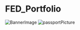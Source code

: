 # FED_Portfolio
![BannerImage](https://github.com/reshma507/FED_Portfolio/assets/109652273/e3d411e5-eb5a-4bc9-98b5-f760bc2b027a)
![passportPicture](https://github.com/reshma507/FED_Portfolio/assets/109652273/05d94854-93c4-48e7-a49d-167fafba4a96)
